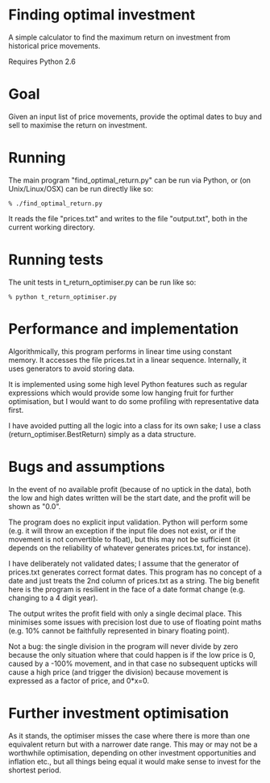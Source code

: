 Finding optimal investment
==========================
A simple calculator to find the maximum return on investment from
historical price movements.

Requires Python 2.6

Goal
====
Given an input list of price movements, provide the optimal dates to
buy and sell to maximise the return on investment.


Running
=======
The main program "find_optimal_return.py" can be run via Python, or
(on Unix/Linux/OSX) can be run directly like so:

    % ./find_optimal_return.py

It reads the file "prices.txt" and writes to the file "output.txt",
both in the current working directory.


Running tests
=============
The unit tests in t_return_optimiser.py can be run like so:

    % python t_return_optimiser.py


Performance and implementation
==============================
Algorithmically, this program performs in linear time using constant
memory. It accesses the file prices.txt in a linear sequence. Internally,
it uses generators to avoid storing data.

It is implemented using some high level Python features such as
regular expressions which would provide some low hanging fruit for
further optimisation, but I would want to do some profiling with
representative data first.

I have avoided putting all the logic into a class for its own sake; I
use a class (return_optimiser.BestReturn) simply as a data structure.


Bugs and assumptions
====================
In the event of no available profit (because of no uptick in the
data), both the low and high dates written will be the start date,
and the profit will be shown as "0.0".

The program does no explicit input validation. Python will perform
some (e.g. it will throw an exception if the input file does not
exist, or if the movement is not convertible to float), but this
may not be sufficient (it depends on the reliability of whatever
generates prices.txt, for instance).

I have deliberately not validated dates; I assume that the generator
of prices.txt generates correct format dates. This program has no
concept of a date and just treats the 2nd column of prices.txt as a
string. The big benefit here is the program is resilient in the face
of a date format change (e.g. changing to a 4 digit year).

The output writes the profit field with only a single decimal place.
This minimises some issues with precision lost due to use of floating
point maths (e.g. 10% cannot be faithfully represented in binary
floating point).

Not a bug: the single division in the program will never divide by zero
because the only situation where that could happen is if the low price
is 0, caused by a -100% movement, and in that case no subsequent
upticks will cause a high price (and trigger the division) because
movement is expressed as a factor of price, and 0*x=0.

Further investment optimisation
===============================
As it stands, the optimiser misses the case where there is more than
one equivalent return but with a narrower date range. This may or may
not be a worthwhile optimisation, depending on other investment
opportunities and inflation etc., but all things being equal it would
make sense to invest for the shortest period.
